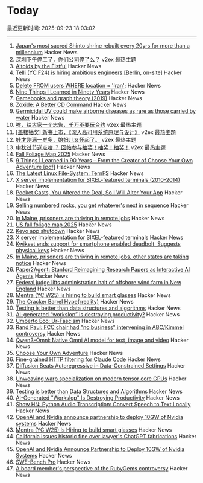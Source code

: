 # Today

最近更新时间: 2025-09-23 18:03:02

--- 
1. [Japan's most sacred Shinto shrine rebuilt every 20yrs for more than a millennium](https://apnews.com/article/japan-ise-sacred-shrine-rebuilt-destroyed-shinto-religion-5828f94e07da91f2ca9a12ea777b7b96) Hacker News
2. [深圳下午停工了，你们公司停了么？](https://www.v2ex.com/t/1161192) v2ex 最热主题
3. [Altoids by the Fistful](https://www.scottsmitelli.com/articles/altoids-by-the-fistful/) Hacker News
4. [Telli (YC F24) is hiring ambitious engineers [Berlin, on-site]](https://hi.telli.com/join-us) Hacker News
5. [Delete FROM users WHERE location = 'Iran';](https://gist.github.com/avestura/ce2aa6e55dad783b1aba946161d5fef4) Hacker News
6. [Nine Things I Learned in Ninety Years](http://edwardpackard.com/wp-content/uploads/2025/09/Nine-Things-I-Learned-in-Ninety-Years.pdf) Hacker News
7. [Gamebooks and graph theory (2019)](https://notes.atomutek.org/gamebooks-and-graph-theory.html) Hacker News
8. [Zoxide: A Better CD Command](https://github.com/ajeetdsouza/zoxide) Hacker News
9. [Germicidal UV could make airborne diseases as rare as those carried by water](https://www.worksinprogress.news/p/how-to-clean-the-air) Hacker News
10. [唉，给大家一个忠告，千万不要玩合约](https://www.v2ex.com/t/1161190) v2ex 最热主题
11. [[盖楼抽奖] 新书上市，《深入高可用系统原理与设计》](https://www.v2ex.com/t/1161188) v2ex 最热主题
12. [娃才刚满一岁多，媳妇儿又怀起了。](https://www.v2ex.com/t/1161187) v2ex 最热主题
13. [中秋过节送点啥 ？ 回帖参与抽奖！抽奖！抽奖！](https://www.v2ex.com/t/1161186) v2ex 最热主题
14. [Fall Foliage Map 2025](https://www.explorefall.com/fall-foliage-map) Hacker News
15. [9 Things I Learned in 90 Years – From the Creator of Choose Your Own Adventure [pdf]](http://edwardpackard.com/wp-content/uploads/2025/09/Nine-Things-I-Learned-in-Ninety-Years.pdf) Hacker News
16. [The Latest Linux File-System: TernFS](https://www.phoronix.com/news/TernFS-File-System-Open-Source) Hacker News
17. [X server implementation for SIXEL-featured terminals (2010-2014)](https://github.com/saitoha/xserver-SIXEL) Hacker News
18. [Pocket Casts, You Altered the Deal, So I Will Alter Your App](https://blog.matthewbrunelle.com/podcasts-you-altered-the-deal-so-i-will-alter-your-app/) Hacker News
19. [Selling numbered rocks, you get whatever's next in sequence](https://weight.rocks) Hacker News
20. [In Maine, prisoners are thriving in remote jobs](https://www.mainepublic.org/2025-08-29/in-maine-prisoners-are-thriving-in-remote-jobs-and-other-states-are-taking-notice) Hacker News
21. [US fall foliage map 2025](https://www.explorefall.com/fall-foliage-map) Hacker News
22. [Kevo app shutdown](https://www.kwikset.com/support/answers/what-does-the-kevo-app-shutdown-mean-to-my-kevo-door-lock) Hacker News
23. [X server implementation for SIXEL-featured terminals](https://github.com/saitoha/xserver-SIXEL) Hacker News
24. [Kwikset ends support for smartphone enabled deadbolt. Suggests physical keys](https://www.kwikset.com/support/answers/what-does-the-kevo-app-shutdown-mean-to-my-kevo-door-lock) Hacker News
25. [In Maine, prisoners are thriving in remote jobs, other states are taking notice](https://www.mainepublic.org/2025-08-29/in-maine-prisoners-are-thriving-in-remote-jobs-and-other-states-are-taking-notice) Hacker News
26. [Paper2Agent: Stanford Reimagining Research Papers as Interactive AI Agents](https://arxiv.org/abs/2509.06917) Hacker News
27. [Federal judge lifts administration halt of offshore wind farm in New England](https://apnews.com/article/trump-renewable-energy-offshore-wind-revolution-wind-f1cbe85a829e3d5e5496f834bcb617d1) Hacker News
28. [Mentra (YC W25) is hiring to build smart glasses](https://news.ycombinator.com/item?id=45336282) Hacker News
29. [The Cracker Barrel Hype(rreality)](https://www.unpopularfront.news/p/the-cracker-barrel-hyperreality) Hacker News
30. [Testing is better than data structures and algorithms](https://nedbatchelder.com/blog/202509/testing_is_better_than_dsa.html) Hacker News
31. [AI-generated “workslop” is destroying productivity?](https://hbr.org/2025/09/ai-generated-workslop-is-destroying-productivity) Hacker News
32. [Umberto Eco: Ur-Fascism](https://bobmschwartz.com/2017/12/28/umberto-eco-ur-fascism/) Hacker News
33. [Rand Paul: FCC chair had "no business" intervening in ABC/Kimmel controversy](https://arstechnica.com/tech-policy/2025/09/rand-paul-fcc-chair-had-no-business-intervening-in-abc-kimmel-controversy/) Hacker News
34. [Qwen3-Omni: Native Omni AI model for text, image and video](https://github.com/QwenLM/Qwen3-Omni) Hacker News
35. [Choose Your Own Adventure](https://www.filfre.net/2025/09/choose-your-own-adventure/) Hacker News
36. [Fine-grained HTTP filtering for Claude Code](https://ammar.io/blog/httpjail) Hacker News
37. [Diffusion Beats Autoregressive in Data-Constrained Settings](https://blog.ml.cmu.edu/2025/09/22/diffusion-beats-autoregressive-in-data-constrained-settings/) Hacker News
38. [Unweaving warp specialization on modern tensor core GPUs](https://rohany.github.io/blog/warp-specialization/) Hacker News
39. [Testing is better than Data Structures and Algorithms](https://nedbatchelder.com/blog/202509/testing_is_better_than_dsa.html) Hacker News
40. [AI-Generated "Workslop" Is Destroying Productivity](https://hbr.org/2025/09/ai-generated-workslop-is-destroying-productivity) Hacker News
41. [Show HN: Python Audio Transcription: Convert Speech to Text Locally](https://www.pavlinbg.com/posts/python-speech-to-text-guide) Hacker News
42. [OpenAI and Nvidia announce partnership to deploy 10GW of Nvidia systems](https://openai.com/index/openai-nvidia-systems-partnership/) Hacker News
43. [Mentra (YC W25) Is Hiring to build smart glasses](https://news.ycombinator.com/item?id=45336282) Hacker News
44. [California issues historic fine over lawyer's ChatGPT fabrications](https://calmatters.org/economy/technology/2025/09/chatgpt-lawyer-fine-ai-regulation/) Hacker News
45. [OpenAI and Nvidia Announce Partnership to Deploy 10GW of Nvidia Systems](https://openai.com/index/openai-nvidia-systems-partnership/) Hacker News
46. [SWE-Bench Pro](https://github.com/scaleapi/SWE-bench_Pro-os) Hacker News
47. [A board member's perspective of the RubyGems controversy](https://apiguy.substack.com/p/a-board-members-perspective-of-the) Hacker News

